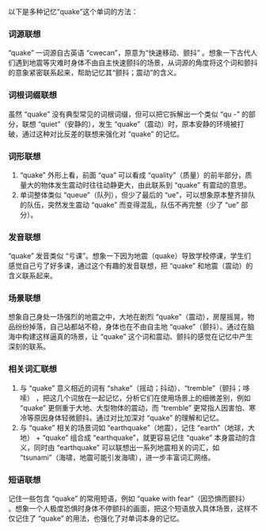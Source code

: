 以下是多种记忆“quake”这个单词的方法：

### 词源联想
“quake” 一词源自古英语 “cwecan”，原意为“快速移动、颤抖” 。想象一下古代人们遇到地震等灾难时身体不由自主快速颤抖的场景，从词源的角度将这个词和颤抖的意象紧密联系起来，帮助记忆其“颤抖；震动”的含义。

### 词根词缀联想
虽然 “quake” 没有典型常见的词根词缀，但可以把它拆解出一个类似 “qu -” 的部分，联想 “quiet”（安静的），发生 “quake”（震动）时，原本安静的环境被打破，通过这种对比反差的联想来强化对 “quake” 的记忆。

### 词形联想
1. “quake” 外形上看，前面 “qua” 可以看成 “quality”（质量）的前半部分，质量大的物体发生震动时往往动静更大，由此联系到 “quake” 有震动的意思。
2. 单词整体类似 “queue”（队列），但少了最后的 “ue”，可以想象原本整齐排队的队伍，突然发生震动 “quake” 而变得混乱，队伍不再完整（少了 “ue” 部分）。

### 发音联想
“quake” 发音类似 “亏课”。想象一下因为地震（quake）导致学校停课，学生们感觉自己亏了好多课，通过这个有趣的发音联想，把 “quake” 和地震（震动）的含义联系起来。

### 场景联想
想象自己身处一场强烈的地震之中，大地在剧烈 “quake”（震动），房屋摇晃，物品纷纷掉落，自己站都站不稳，身体也在不由自主地 “quake”（颤抖）。通过在脑海中构建这样逼真的场景，让 “quake” 这个词和震动、颤抖的感觉在记忆中产生深刻的联系。

### 相关词汇联想
1. 与 “quake” 意义相近的词有 “shake”（摇动；抖动）、“tremble”（颤抖；哆嗦） ，把这几个词放在一起记忆，分析它们在使用场景上的细微差别，例如 “quake” 更侧重于大地、大型物体的震动，而 “tremble” 更常指人因害怕、寒冷等原因身体轻微颤抖。通过对比加深对 “quake” 的理解和记忆。
2. 与 “quake” 相关的场景词如 “earthquake”（地震），记住 “earth”（地球，大地） + “quake” 组合成 “earthquake”，就更容易记住 “quake” 本身震动的含义，同时由 “earthquake” 可以联想出一系列地震相关的词汇，如 “tsunami”（海啸，地震可能引发海啸），进一步丰富词汇网络。

### 短语联想
记住一些包含 “quake” 的常用短语，例如 “quake with fear”（因恐惧而颤抖） 。想象一个人极度恐惧时身体不停颤抖的画面，把这个短语放入具体场景，这样不仅记住了 “quake” 的用法，也强化了对单词本身的记忆。 